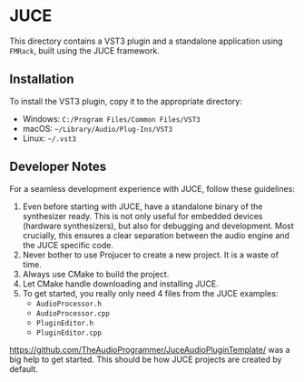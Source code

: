 # JUCE

This directory contains a VST3 plugin and a standalone application using `FMRack`, built using the JUCE framework.

## Installation

To install the VST3 plugin, copy it to the appropriate directory:

* Windows: `C:/Program Files/Common Files/VST3`
* macOS: `~/Library/Audio/Plug-Ins/VST3`
* Linux: `~/.vst3`

## Developer Notes

For a seamless development experience with JUCE, follow these guidelines:

1. Even before starting with JUCE, have a standalone binary of the synthesizer ready.
   This is not only useful for embedded devices (hardware synthesizers), but also for debugging and development.
   Most crucially, this ensures a clear separation between the audio engine and the JUCE specific code.
2. Never bother to use Projucer to create a new project. It is a waste of time.
3. Always use CMake to build the project.
4. Let CMake handle downloading and installing JUCE.
5. To get started, you really only need 4 files from the JUCE examples:
   - `AudioProcessor.h`
   - `AudioProcessor.cpp`
   - `PluginEditor.h`
   - `PluginEditor.cpp`

https://github.com/TheAudioProgrammer/JuceAudioPluginTemplate/ was a big help to get started.
This should be how JUCE projects are created by default.